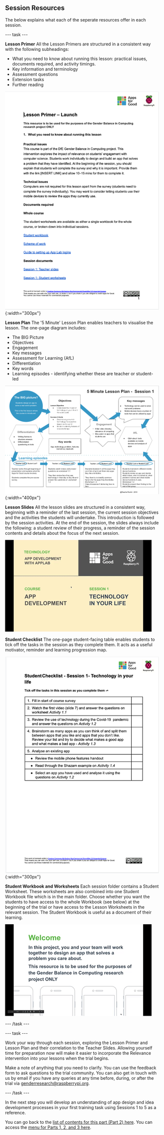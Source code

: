 ## Session Resources
The below explains what each of the seperate resources offer in each session.

--- task ---

**Lesson Primer**
All the Lesson Primers are structured in a consistent way with the following subheadings:
+ What you need to know about running this lesson: practical issues, documents required, and activity timings.
+ Key information and terminology
+ Assessment questions
+ Extension tasks
+ Further reading

![Lesson Primer](images/relevance-LessonPrimer.png){:width="300px"}

**Lesson Plan**
The '5 Minute' Lesson Plan enables teachers to visualise the lesson. The one-page diagram includes: 
+ The BIG Picture
+ Objectives
+ Engagement
+ Key messages
+ Assessment for Learning (AfL)
+ Differentiation
+ Key words
+ Learning episodes - identifying whether these are teacher or student-led

![Lesson Plan](images/relevance-LessonPlan.png){:width="400px"}

**Lesson Slides**
All the lesson slides are structured in a consistent way, beginning with a reminder of the last session, the current session objectives and the activities the students will undertake. This introduction is followed by the session activities. At the end of the session, the slides always include the following: a student review of their progress, a reminder of the session contents and details about the focus of the next session.

![Lesson Slides](images/relevance-LessonSlides.gif)

**Student Checklist**
The one-page student-facing table enables students to tick off the tasks in the session as they complete them. It acts as a useful motivator, reminder and learning progression map. 
 
![Student Checklist](images/relevance-StudentChecklist.png){:width="300px"}

**Student Workbook and Worksheets**
Each session folder contains a Student Worksheet. These worksheets are also combined into one Student Workbook file which is in the main folder. Choose whether you want the students to have access to the whole Workbook (see below) at the beginning of the trial or have access to the Lesson Worksheets in the relevant session. The Student Workbook is useful as a document of their learning.

![Lesson  Workbook](images/relevance-StudentWorkbook.gif)

--- /task ---

--- task ---

Work your way through each session, exploring the Lesson Primer and Lesson Plan and their correlation to the Teacher Slides. Allowing yourself time for preparation now will make it easier to incorporate the Relevance intervention into your lessons when the trial begins. 

Make a note of anything that you need to clarify. You can use the feedback form to ask questions to the trial community. You can also get in touch with us by email if you have any queries at any time before, during, or after the trial via [genderresearch@raspberrypi.org](mailto:genderresearch@raspberrypi.org).

--- /task ---

In the next step you will develop an understanding of app design and idea development processes in your first training task using Sessions 1 to 5 as a reference.

You can go back to the [list of contents for this part (Part 2) here](https://projects.raspberrypi.org/en/projects/Year8-RelevanceTraining-Part2-GBICi4). 
You can access the [menu for Parts 1, 2, and 3 here](https://projects.raspberrypi.org/en/pathways/year8-relevancetraining-gbici4).
